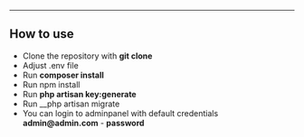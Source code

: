 ---

## How to use

- Clone the repository with __git clone__
- Adjust .env file
- Run __composer install__
- Run npm install
- Run __php artisan key:generate__
- Run __php artisan migrate
- You can login to adminpanel with default credentials __admin@admin.com__ - __password__
